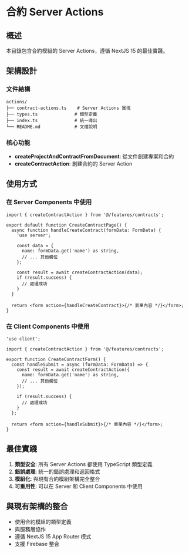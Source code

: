 # 合約 Server Actions

## 概述

本目錄包含合約模組的 Server Actions，遵循 NextJS 15 的最佳實踐。

## 架構設計

### 文件結構

```
actions/
├── contract-actions.ts    # Server Actions 實現
├── types.ts              # 類型定義
├── index.ts              # 統一導出
└── README.md             # 文檔說明
```

### 核心功能

- **createProjectAndContractFromDocument**: 從文件創建專案和合約
- **createContractAction**: 創建合約的 Server Action

## 使用方式

### 在 Server Components 中使用

```tsx
import { createContractAction } from '@/features/contracts';

export default function CreateContractPage() {
  async function handleCreateContract(formData: FormData) {
    'use server';

    const data = {
      name: formData.get('name') as string,
      // ... 其他欄位
    };

    const result = await createContractAction(data);
    if (result.success) {
      // 處理成功
    }
  }

  return <form action={handleCreateContract}>{/* 表單內容 */}</form>;
}
```

### 在 Client Components 中使用

```tsx
'use client';

import { createContractAction } from '@/features/contracts';

export function CreateContractForm() {
  const handleSubmit = async (formData: FormData) => {
    const result = await createContractAction({
      name: formData.get('name') as string,
      // ... 其他欄位
    });

    if (result.success) {
      // 處理成功
    }
  };

  return <form action={handleSubmit}>{/* 表單內容 */}</form>;
}
```

## 最佳實踐

1. **類型安全**: 所有 Server Actions 都使用 TypeScript 類型定義
2. **錯誤處理**: 統一的錯誤處理和返回格式
3. **模組化**: 與現有合約模組架構完全整合
4. **可重用性**: 可以在 Server 和 Client Components 中使用

## 與現有架構的整合

- 使用合約模組的類型定義
- 與服務層協作
- 遵循 NextJS 15 App Router 模式
- 支援 Firebase 整合
